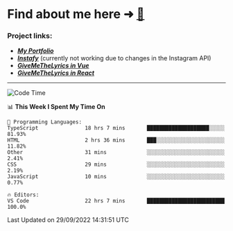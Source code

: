 # Find about me here ➜ [🧑](https://pauabella.dev)

### Project links:
- ***[My Portfolio](https://pauabella.dev)***
- ***[Instafy](https://instafy.me)*** (currently not working due to changes in the Instagram API)
- ***[GiveMeTheLyrics in Vue](https://lyrics.pauabella.dev)***
- ***[GiveMeTheLyrics in React](https://pauabella.dev/GiveMeTheLyrics)***

---
<!--START_SECTION:waka-->
![Code Time](http://img.shields.io/badge/Code%20Time-1%2C491%20hrs%2054%20mins-blue)

📊 **This Week I Spent My Time On** 

```text
💬 Programming Languages: 
TypeScript               18 hrs 7 mins       ████████████████████░░░░░   81.93% 
HTML                     2 hrs 36 mins       ███░░░░░░░░░░░░░░░░░░░░░░   11.82% 
Other                    31 mins             ░░░░░░░░░░░░░░░░░░░░░░░░░   2.41% 
CSS                      29 mins             ░░░░░░░░░░░░░░░░░░░░░░░░░   2.19% 
JavaScript               10 mins             ░░░░░░░░░░░░░░░░░░░░░░░░░   0.77%

🔥 Editors: 
VS Code                  22 hrs 7 mins       █████████████████████████   100.0%

```


 Last Updated on 29/09/2022 14:31:51 UTC
<!--END_SECTION:waka-->
